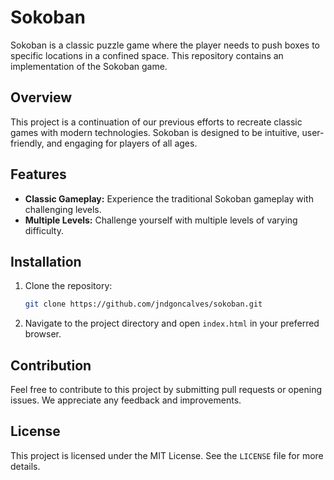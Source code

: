 # Sokoban

Sokoban is a classic puzzle game where the player needs to push boxes to specific locations in a confined space. This repository contains an implementation of the Sokoban game.

## Overview

This project is a continuation of our previous efforts to recreate classic games with modern technologies. Sokoban is designed to be intuitive, user-friendly, and engaging for players of all ages.

## Features

- **Classic Gameplay:** Experience the traditional Sokoban gameplay with challenging levels.
- **Multiple Levels:** Challenge yourself with multiple levels of varying difficulty.

## Installation

1. Clone the repository:
   ```bash
   git clone https://github.com/jndgoncalves/sokoban.git
   ```
2. Navigate to the project directory and open `index.html` in your preferred browser.

## Contribution

Feel free to contribute to this project by submitting pull requests or opening issues. We appreciate any feedback and improvements.

## License

This project is licensed under the MIT License. See the `LICENSE` file for more details.
